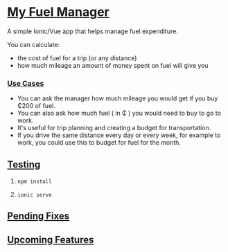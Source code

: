 # [My Fuel Manager](#my-fuel-manager)

A simple Ionic/Vue app that helps manage fuel expenditure.

You can calculate:

- the cost of fuel for a trip (or any distance)
- how much mileage an amount of money spent on fuel will give you

### [Use Cases](#use-cases)

- You can ask the manager how much mileage you would get if you buy ₵200 of fuel.
- You can also ask how much fuel ( in ₵ ) you would need to buy to go to work.
- It's useful for trip planning and creating a budget for transportation.
- If you drive the same distance every day or every week, for example to work, you could use this to budget for fuel for the month.

## [Testing](#testing)

1. `npm install`

2. `ionic serve`

## [Pending Fixes](#fixes) 

## [Upcoming Features](#features) 